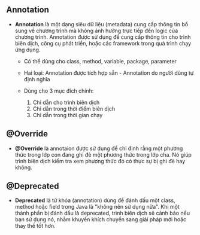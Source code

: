 ## Annotation

- **Annotation** là một dạng siêu dữ liệu (metadata) cung cấp thông tin bổ sung về chương trình mà không ảnh hưởng trực tiếp đến logic của chương trình. Annotation được sử dụng để cung cấp thông tin cho trình biên dịch, công cụ phát triển, hoặc các framework trong quá trình chạy ứng dụng.

  - Có thể dùng cho class, method, variable, package, parameter

  - Hai loại: Annotation được tích hợp sẵn - Annotation do người dùng tự định nghĩa

  - Dùng cho 3 mục đích chính:
    1. Chỉ dẫn cho trình biên dịch
    2. Chỉ dẫn trong thời điểm biên dịch
    3. Chỉ dẫn trong thời gian chạy

## @Override

- **@Override** là annotaion được sử dụng để chỉ định rằng một phương thức trong lớp con đang ghi đè một phương thức trong lớp cha. Nó giúp trình biên dịch kiểm tra xem phương thức đó có thực sự bị ghi đè hay không.

## @Deprecated

- **Deprecated** là từ khóa (annotation) dùng để đánh dấu một class, method hoặc field trong Java là "không nên sử dụng nữa". Khi một thành phần bị đánh dấu là deprecated, trình biên dịch sẽ cảnh báo nếu bạn sử dụng nó, nhằm khuyến khích chuyển sang giải pháp mới hoặc thay thế tốt hơn.
